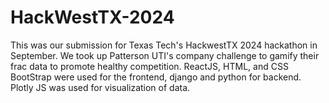 # HackWestTX-2024
This was our submission for Texas Tech's HackwestTX 2024 hackathon in September. We took up Patterson UTI's company challenge to gamify their frac data to promote healthy competition. ReactJS, HTML, and CSS BootStrap were used for the frontend, django and python for backend. Plotly JS was used for visualization of data. 
